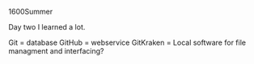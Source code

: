 1600Summer

Day two I learned a lot.

Git = database
GitHub = webservice
GitKraken = Local software for file managment and interfacing?